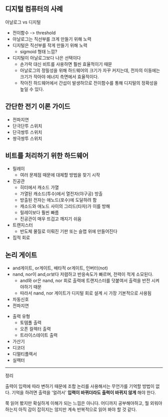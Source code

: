 ## 디지털 컴퓨터의 사례

아날로그 vs 디지털

* 전이함수 -> threshold
* 아날로그는 직선부를 크게 만들기 위해 노력
* 디지털은 직선부를 작게 만들기 위해 노력
  * sigmoid 형태 느낌?
* 디지털이 아날로그보다 나은 선택이다
  * 손가락 대신 비트를 사용하면 훨씬 효율적이기 때문
  * 아날로그의 정밀성을 위해 하드웨어의 크기가 자꾸 커지는데, 전자의 이동에는 크기가 작아야 에너지 측면에서 효율적이다.
  * 작아진 하드웨어에서 간섭이 발생하므로 전이함수를 통해 디지털의 정확성을 높일 수 있다.

## 간단한 전기 이론 가이드

* 전파지연
* 단극단투 스위치
* 단극쌍투 스위치
* 쌍극쌍투 스위치

## 비트를 처리하기 위한 하드웨어

* 릴레이
  * 여러 문제점 때문에 대체할 방법을 찾기 시작
* 진공관
  * 히터에서 캐소드 가열
  * 가열된 캐소드(투수)에서 열전자(야구공) 방출
  * 방출된 전자는 애노드(포수)에 도달하려 함
  * 캐소드와 애노드 사이의 그리드(타자)가 이를 방해
  * 릴레이보다 훨씬 빠름
  * 진공관이 매우 뜨겁고 깨지기 쉬움
* 트랜지스터
  * 반도체 물질로 이뤄진 기판 또는 슬랩 위에 만들어진다
* 집적 회로

## 논리 게이트

* and게이트, or게이트, 배타적 or게이트, 인버터(not)
* nand, nor이 and,or보다 저렴하고 반응속도가 빠르며, 전력이 적게 소모된다.
  * and와 or은 nand, nor 회로 출력에 트랜지스터를 덧붙여서 출력을 반전 시켜야하기 때문
  * 따라서 nand, nor 게이트가 디지털 회로 설계 시 가장 기본적으로 사용됨
* 차동신호
* 전파지연

- 출력 유형
  - 토템폴 출력
  - 오픈 컬렉터 출력
  - 트라이스테이트 출력
- 가산기
- 디코더
- 디멀티플렉서
- 실렉터

---

정리

출력이 입력에 따라 변하기 때문에 조합 논리를 사용해서는 무언가를 기억할 방법이 없다. 기억을 하려면 출력을 '얼려서' **입력이 바뀌더라도 출력이 바뀌지 않게** 해야 한다.



 쭉 읽어 봤지만 확실하게 이해가 되는 느낌은 아니다. 어디까지 공부해야하고, 뭘 외워야 하는지 아직 감이 잡히지는 않지만 계속 반복적으로 읽어 봐야 할 것 같다.